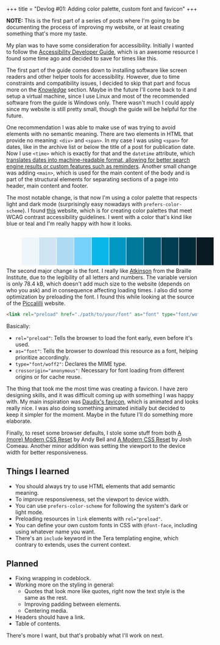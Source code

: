 +++
title = "Devlog #01: Adding color palette, custom font and favicon"
+++

**NOTE:** This is the first part of a series of posts where I'm going to be documenting the process of improving my website, or at least creating something that's more my taste.

My plan was to have some consideration for accessibility. Initially I wanted to follow the [Accessibility Developer Guide](https://www.accessibility-developer-guide.com/), which is an awesome resource I found some time ago and decided to save for times like this.

The first part of the guide comes down to installing software like screen readers and other helper tools for accessibility. However, due to time constraints and compatibility issues, I decided to skip that part and focus more on the [*Knowledge*](https://www.accessibility-developer-guide.com/knowledge/) section. Maybe in the future I'll come back to it and setup a virtual machine, since I use Linux and most of the recommended software from the guide is Windows only. There wasn't much I could apply since my website is still pretty small, though the guide will be helpful for the future.

One recommendation I was able to make use of was trying to avoid elements with no semantic meaning. There are two elements in HTML that provide no meaning: `<div>` and `<span>`. In my case I was using `<span>` for dates, like in the archive list or below the title of a post for publication date. Now I use `<time>` which is exactly for that and the `datetime` attribute, which [translates dates into machine-readable format, allowing for better search engine results or custom features such as reminders](https://developer.mozilla.org/en-US/docs/Web/HTML/Reference/Elements/time). Another small change was adding `<main>`, which is used for the main content of the body and is part of the structural elements for separating sections of a page into header, main content and footer.

The most notable change, is that now I'm using a color palette that respects light and dark mode (surprisingly easy nowadays with `prefers-color-scheme`). I found [this](https://www.inclusivecolors.com) website, which is for creating color palettes that meet WCAG contrast accessibility guidelines. I went with a color that's kind like blue or teal and I'm really happy with how it looks.

<style>
.palette-grid {
  display: grid;
  grid-template-columns: repeat(auto-fit, minmax(40px, 1fr));
  gap: 1px;
  max-width: 100%;
  margin-bottom: 1.25rem;
}

.color {
  width: 100%;
  box-shadow: 0 0 0 1px var(--text-muted);
}

.swatch {
  aspect-ratio: 1;
  width: 100%;
  height: 100%;
}
</style>

<section class="palette-grid">
  <div class="color">
    <figure class="swatch" style="background-color: #eef6fb"></figure>
  </div>
  <div class="color">
    <figure class="swatch" style="background-color: #d0e5f2"></figure>
  </div>
  <div class="color">
    <figure class="swatch" style="background-color: #aedbf4"></figure>
  </div>
  <div class="color">
    <figure class="swatch" style="background-color: #78d1fb"></figure>
  </div>
  <div class="color">
    <figure class="swatch" style="background-color: #09b7e9"></figure>
  </div>
  <div class="color">
    <figure class="swatch" style="background-color: #0098c2"></figure>
  </div>
  <div class="color">
    <figure class="swatch" style="background-color: #00799b"></figure>
  </div>
  <div class="color">
    <figure class="swatch" style="background-color: #005a74"></figure>
  </div>
  <div class="color">
    <figure class="swatch" style="background-color: #003f53"></figure>
  </div>
  <div class="color">
    <figure class="swatch" style="background-color: #022a38"></figure>
  </div>
  <div class="color">
    <figure class="swatch" style="background-color: #081921"></figure>
  </div>
</section>

The second major change is the font. I really like [Atkinson](https://www.brailleinstitute.org/freefont) from the Braille Institute, due to the legibility of all letters and numbers. The variable version is only 78.4 kB, which doesn't add much size to the website (depends on who you ask) and in consequence affecting loading times. I also did some optimization by preloading the font. I found this while looking at the source of the [Piccalilli](https://piccalil.li) website.

```html
<link rel="preload" href="./path/to/your/font" as="font" type="font/woff2" crossorigin="anonymous">
```

Basically:

- `rel="preload"`: Tells the browser to load the font early, even before it's used.
- `as="font"`: Tells the browser to download this resource as a font, helping prioritize accordingly.
- `type="font/woff2"`: Declares the MIME type.
- `crossorigin="anonymous"`: Necessary for font loading from different origins or for cache reuse.

The thing that took me the most time was creating a favicon. I have zero designing skills, and it was difficult coming up with something I was happy with. My main inspiration was [Daudix's favicon](https://daudix.one/), which is animated and looks really nice. I was also doing something animated initially but decided to keep it simpler for the moment. Maybe in the future I'll do something more elaborate.

Finally, to reset some browser defaults, I stole some stuff from both [A (more) Modern CSS Reset](https://piccalil.li/blog/a-more-modern-css-reset) by Andy Bell and [A Modern CSS Reset](https://www.joshwcomeau.com/css/custom-css-reset/) by Josh Comeau. Another minor addition was setting the viewport to the device width for better responsiveness.

## Things I learned

- You should always try to use HTML elements that add semantic meaning.
- To improve responsiveness, set the viewport to device width.
- You can use `prefers-color-scheme` for following the system's dark or light mode.
- Preloading resources in `link` elements with `rel="preload"`.
- You can define your own custom fonts in CSS with `@font-face`, including using whatever name you want.
- There's an `include` keyword in the Tera templating engine, which contrary to extends, uses the current context.

## Planned

- Fixing wrapping in codeblock.
- Working more on the styling in general:
  - Quotes that look more like quotes, right now the text style is the same as the rest.
  - Improving padding between elements.
  - Centering media.
- Headers should have a link.
- Table of contents.

There's more I want, but that's probably what I'll work on next.
